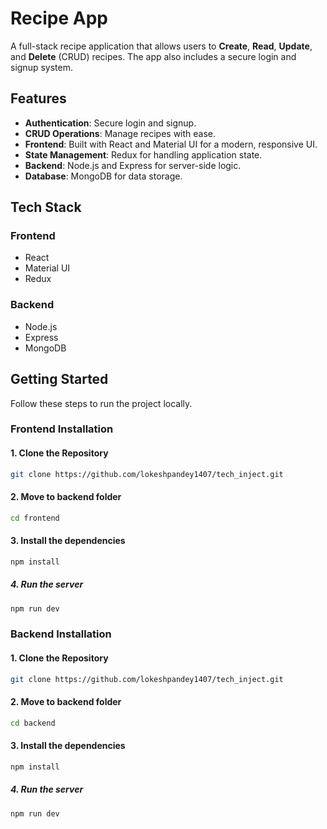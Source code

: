 # Recipe App

A full-stack recipe application that allows users to **Create**, **Read**, **Update**, and **Delete** (CRUD) recipes. The app also includes a secure login and signup system.

## Features

- **Authentication**: Secure login and signup.
- **CRUD Operations**: Manage recipes with ease.
- **Frontend**: Built with React and Material UI for a modern, responsive UI.
- **State Management**: Redux for handling application state.
- **Backend**: Node.js and Express for server-side logic.
- **Database**: MongoDB for data storage.

## Tech Stack

### Frontend
- React
- Material UI
- Redux

### Backend
- Node.js
- Express
- MongoDB

## Getting Started

Follow these steps to run the project locally.

### Frontend Installation

#### 1. Clone the Repository
```bash
git clone https://github.com/lokeshpandey1407/tech_inject.git
```
#### 2. Move to backend folder
```bash
cd frontend
```
#### 3. Install the dependencies
```bash
npm install
```
##### 4. Run the server
```bash
npm run dev
```

### Backend Installation

#### 1. Clone the Repository
```bash
git clone https://github.com/lokeshpandey1407/tech_inject.git
```
#### 2. Move to backend folder
```bash
cd backend
```
#### 3. Install the dependencies
```bash
npm install
```
##### 4. Run the server
```bash
npm run dev
```
